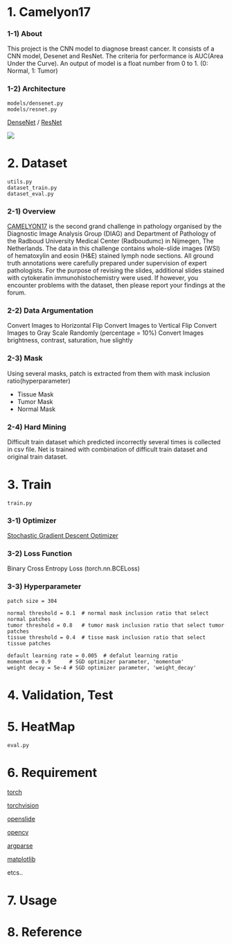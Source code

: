 # 1. Camelyon17 #


### 1-1) About
This project is the CNN model to diagnose breast cancer. It consists of a CNN model,
Desenet and ResNet. The criteria for performance is AUC(Area Under the Curve). 
An output of model is a float number from 0 to 1. (0: Normal, 1: Tumor)


### 1-2) Architecture
```
models/densenet.py
models/resnet.py
```

[DenseNet](https://arxiv.org/abs/1608.06993)
 / [ResNet](https://arxiv.org/abs/1512.03385)

![](https://i.imgur.com/7yH9SKm.jpg)




# 2. Dataset
```
utils.py
dataset_train.py
dataset_eval.py
```

### 2-1) Overview
[CAMELYON17](https://camelyon17.grand-challenge.org/) is the second grand challenge in pathology organised 
by the Diagnostic Image Analysis Group (DIAG) and Department of Pathology of the Radboud University Medical 
Center (Radboudumc) in Nijmegen, The Netherlands.
The data in this challenge contains whole-slide images (WSI) of hematoxylin and eosin (H&E) stained lymph node sections.
All ground truth annotations were carefully prepared under supervision of expert pathologists. For the purpose of revising the slides, 
additional slides stained with cytokeratin immunohistochemistry were used. If however, you encounter problems 
with the dataset, then please report your findings at the forum.


### 2-2) Data Argumentation

Convert Images to Horizontal Flip
Convert Images to Vertical Flip
Convert Images to Gray Scale Randomly (percentage = 10%)
Convert Images brightness, contrast, saturation, hue slightly 


### 2-3) Mask
Using several masks, patch is extracted from them with mask inclusion ratio(hyperparameter) 

- Tissue Mask
![]()
- Tumor Mask
![]()
- Normal Mask
![]()

### 2-4) Hard Mining
Difficult train dataset which predicted incorrectly several times is collected in csv file.
Net is trained with combination of difficult train dataset and original train dataset.


# 3. Train
```
train.py
```

### 3-1) Optimizer 
[Stochastic Gradient Descent Optimizer](https://en.wikipedia.org/wiki/Stochastic_gradient_descent)


### 3-2) Loss Function
Binary Cross Entropy Loss (torch.nn.BCELoss)


### 3-3) Hyperparameter

    patch size = 304

    normal threshold = 0.1  # normal mask inclusion ratio that select normal patches
    tumor threshold = 0.8   # tumor mask inclusion ratio that select tumor patches
    tissue threshold = 0.4  # tisse mask inclusion ratio that select tissue patches

    default learning rate = 0.005  # defalut learning ratio
    momentum = 0.9      # SGD optimizer parameter, 'momentum'
    weight decay = 5e-4 # SGD optimizer parameter, 'weight_decay'
    

# 4. Validation, Test



# 5. HeatMap
```
eval.py
```

# 6. Requirement
[torch](http://pytorch.org/docs/master/nn.html)

[torchvision](http://pytorch.org/docs/master/torchvision/transforms.html?highlight=torchvision%20transform)

[openslide](http://openslide.org/api/python/)

[opencv](https://docs.opencv.org/3.0-beta/doc/py_tutorials/py_tutorials.html)

[argparse](http://pytorch.org/docs/0.3.0/notes/cuda.html?highlight=argparse)

[matplotlib](https://matplotlib.org/)

etcs..


# 7. Usage


# 8. Reference



